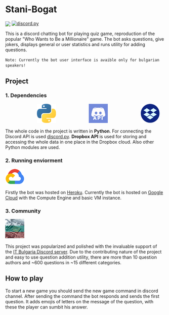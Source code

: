 # Stani-Bogat

  <a>
      <img src="https://i.imgur.com/WX5gvAa.png" align="center">
  </a>

  <a href="https://github.com/Rapptz/discord.py/">
      <img src="https://img.shields.io/badge/discord-py-blue.svg" alt="discord.py">
  </a>

This is a discord chatting bot for playing quiz game, reproduction of the popular "Who Wants to Be a Millionaire" game.
The bot asks questions, give jokers, displays general or user statistics and runs utility for adding questions.

`Note: Currently the bot user interface is avaible only for bulgarian speakers!`

## Project

### 1. Dependencies
<div display="inline-block">
  <a >
      <img style="margin-left: 100px" width=60 src="docs/assets/python_logo.png">
  </a>
  <a >
      <img style="margin-left: 100px" width=60 src="docs/assets/discord_api_logo.png">
  </a>
  <a>
      <img style="margin-left: 100px" width=60 src="docs/assets/dropbox_logo.png">
  </a>
</div>

The whole code in the project is written in **Python**.
For connecting the Discord API is used [discord.py](https://github.com/Rapptz/discord.py "Popular Discord API wrapper written in Python").
**Dropbox API** is used for storing and accessing the whole data in one place in the Dropbox cloud. Also other Python modules are used.


### 2. Running enviorment
<div>
  <a>
      <img width=60 src="docs/assets/google_cloud_logo.png">
  </a>
</div>

Firstly the bot was hosted on [Heroku](https://www.heroku.com).
Currently the bot is hosted on [Google Cloud](https://cloud.google.com) with the Compute Engine and basic VM instance.

### 3. Community
<div>
  <a>
      <img width=60 src="docs/assets/IT_bulgaria_logo.webp">
  </a>
</div>

This project was popularized and polished with the invaluable support of the [IT Bulgaria Discord server](http://discord.gg/dRrdYQf "Largest IT bulgarian Discord server").
Due to the contributing nature of the project and easy to use question addition utility, there are more than 10 question authors and ~600 questions in ~15 different categories.

## How to play

To start a new game you should send the new game command in discord channel. After sending the command the bot responds and sends the first question. It adds emojis of letters on the message of the question, with these the player can sumbit his answer.

<div>
  <a>
  </a>
</div>

